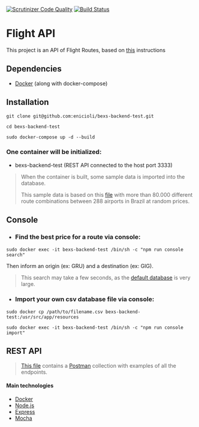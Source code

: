 [![Scrutinizer Code Quality](https://scrutinizer-ci.com/g/enicioli/bexs-backend-test/badges/quality-score.png?b=master)](https://scrutinizer-ci.com/g/enicioli/bexs-backend-test/?branch=master)
[![Build Status](https://scrutinizer-ci.com/g/enicioli/bexs-backend-test/badges/build.png?b=master)](https://scrutinizer-ci.com/g/enicioli/bexs-backend-test/build-status/master)

# Flight API
This project is an API of Flight Routes, based on [this](/INSTRUCTIONS.md) instructions

## Dependencies
- [Docker](https://www.docker.com/) (along with docker-compose)

## Installation
```shell script
git clone git@github.com:enicioli/bexs-backend-test.git
```
```shell script
cd bexs-backend-test
```
```shell script
sudo docker-compose up -d --build
```

### One container will be initialized:
- bexs-backend-test (REST API connected to the host port 3333)

>When the container is built, some sample data is imported into the database.
>
>This sample data is based on this [file](/resources/IATA.csv) with more than 80.000 different route combinations between 288 airports in Brazil at random prices.

## Console

- ### Find the best price for a route via console:
```shell script
sudo docker exec -it bexs-backend-test /bin/sh -c "npm run console search"
```
Then inform an origin (ex: GRU) and a destination (ex: GIG).

>This search may take a few seconds, as the [default database](/resources/IATA.csv) is very large.

- ### Import your own csv database file via console:
```shell script
sudo docker cp /path/to/filename.csv bexs-backend-test:/usr/src/app/resources

sudo docker exec -it bexs-backend-test /bin/sh -c "npm run console import"
```

## REST API
>[This file](/bexs-backend-test.postman_collection.json) contains a [Postman](https://www.getpostman.com/) collection with examples of all the endpoints.

#### Main technologies
- [Docker](https://www.docker.com/)
- [Node.js](https://nodejs.org/)
- [Express](https://expressjs.com/)
- [Mocha](https://mochajs.org/)
